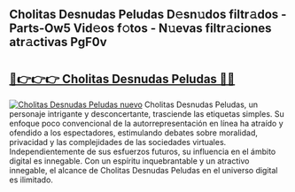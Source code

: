 ## Cholitas Desnudas Peludas D𝚎sn𝚞dos filtr𝚊dos - Parts-Ow5 Vid𝚎os f𝚘tos - N𝚞evas filtr𝚊ciones atr𝚊ctivas PgF0v

# <h2><a href="http://mb6qro.tromn.icu/?c=Cholitas+Desnudas+Peludas">🔗👉👉👉 Cholitas Desnudas Peludas 🔗🔗</a></h2>

[![Cholitas Desnudas Peludas nuevo](https://i.imgur.com/pEAQMta.gif)](http://mb6qro.tromn.icu/?c=Cholitas+Desnudas+Peludas)
Cholitas Desnudas Peludas, un personaje intrigante y desconcertante, trasciende las etiquetas simples. Su enfoque poco convencional de la autorrepresentación en línea ha atraído y ofendido a los espectadores, estimulando debates sobre moralidad, privacidad y las complejidades de las sociedades virtuales. Independientemente de sus esfuerzos futuros, su influencia en el ámbito digital es innegable. Con un espíritu inquebrantable y un atractivo innegable, el alcance de Cholitas Desnudas Peludas en el universo digital es ilimitado.
